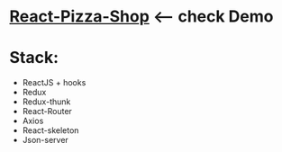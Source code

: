# [React-Pizza-Shop](https://pizza-shop-1.herokuapp.com/) <-- check Demo
# Stack:
* ReactJS + hooks
* Redux
* Redux-thunk
* React-Router
* Axios
* React-skeleton
* Json-server

